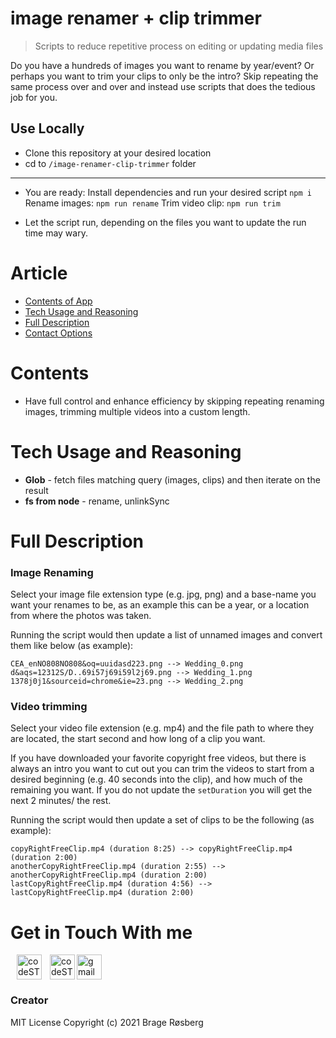 # image renamer + clip trimmer
> Scripts to reduce repetitive process on editing or updating media files

Do you have a hundreds of images you want to rename by year/event? Or perhaps you want to trim your clips to only be the intro?
Skip repeating the same process over and over and instead use scripts that does the tedious job for you.
## Use Locally
- Clone this repository at your desired location
- cd to ```/image-renamer-clip-trimmer``` folder
 ___
 
 - You are ready: Install dependencies and run your desired script 
  ``` npm i ```
  Rename images: 
  ``` npm run rename ```
  Trim video clip: 
  ``` npm run trim ```
  
 - Let the script run, depending on the files you want to update the run time may wary. 


# Article
- [Contents of App](#contents)
- [Tech Usage and Reasoning](#tech-usage-and-reasoning)
- [Full Description](#full-description)
- [Contact Options](#get-in-touch-with-me)

# Contents
- Have full control and enhance efficiency by skipping repeating renaming images, trimming multiple videos into a custom length.

# Tech Usage and Reasoning
- **Glob** - fetch files matching query (images, clips) and then iterate on the result 
- **fs from node** - rename, unlinkSync

# Full Description
### Image Renaming
Select your image file extension type (e.g. jpg, png) and a base-name you want your renames to be, as an example this can be a year, or a location from where the photos was taken.

Running the script would then update a list of unnamed images and convert them like below (as example):
```
CEA_enNO808NO808&oq=uuidasd223.png --> Wedding_0.png
d&aqs=12312S/D..69i57j69i59l2j69.png --> Wedding_1.png
1378j0j1&sourceid=chrome&ie=23.png --> Wedding_2.png
```

### Video trimming
Select your video file extension (e.g. mp4) and the file path to where they are located, the start second and how long of a clip you want. 

If you have downloaded your favorite copyright free videos, but there is always an intro you want to cut out you can trim the videos to start from a desired beginning (e.g. 40 seconds into the clip), and how much of the remaining you want. If you do not update the `setDuration` you will get the next 2 minutes/ the rest. 

Running the script would then update a set of clips to be the following (as example):
```
copyRightFreeClip.mp4 (duration 8:25) --> copyRightFreeClip.mp4 (duration 2:00)
anotherCopyRightFreeClip.mp4 (duration 2:55) --> anotherCopyRightFreeClip.mp4 (duration 2:00)
lastCopyRightFreeClip.mp4 (duration 4:56) --> lastCopyRightFreeClip.mp4 (duration 2:00)
```

# Get in Touch With me
[<img align="left" style="margin-left: 10px;" alt="codeSTACKr | LinkedIn" width="40px" src="https://cdn.jsdelivr.net/npm/simple-icons@v3/icons/linkedin.svg" />][linkedin]
[<img align="left" style="margin-left: 10px;" alt="codeSTACKr.com" width="40px" src="https://raw.githubusercontent.com/iconic/open-iconic/master/svg/globe.svg" />][website]
<a href="mailto:bragecontact@gmail.com"><img width="40px" className="homepage__contact" alt="gmail" src="https://i.imgur.com/mo4E0Fb.png"/></a>

### Creator 
MIT License
Copyright (c) 2021 Brage Røsberg

[linkedin]: https://www.linkedin.com/in/brage-rosberg/
[website]: https://www.bragerosberg.com
[androidrepo]: https://github.com/bragerosberg/budget-manager-reactnative

